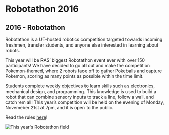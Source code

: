 # Robotathon 2016
## 2016 - Robotathon

Robotathon is a UT-hosted robotics competition targeted towards incoming freshmen, transfer students, and anyone else interested in learning about robots.

This year will be RAS’ biggest Robotathon event ever with over 150 participants! We have decided to go all out and make the competition Pokemon-themed, where 2 robots face off to gather Pokeballs and capture Pokemon, scoring as many points as possible within the time limit.

Students complete weekly objectives to learn skills such as electronics, mechanical design, and programming. This knowledge is used to build a robot that can combine sensory inputs to track a line, follow a wall, and catch ‘em all! This year’s competition will be held on the evening of Monday, Novemeber 21st at 7pm, and it is open to the public.

Read the rules [here](https://docs.google.com/document/d/1TISEqDJPAkd4yec3cAYTjoDd_dGn6QOEaWKRNHWkeyw/edit)!

![This year's Robotathon field](/src/_posts//images/2016-robotathon-field-cad.jpg)

